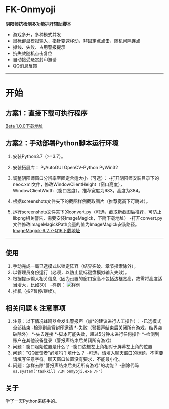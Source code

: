 # FK-Onmyoji
**阴阳师抗检测多功能护肝辅助脚本**

 - 游戏多开，多种模式并发
 - 鼠标键盘模拟输入，指针变速移动，非固定点点击，随机间隔连点
 - 掉线、失败、占用警报提示
 - 抗失效随机点击复位
 - 自动接受悬赏封印邀请
 - QQ消息反馈

 
----------


# 开始

## 方案1：直接下载可执行程序 ##
 [Beta 1.0.0下载地址][1]

## 方案2：手动部署Python脚本运行环境 ##

 1. 安装Python3.7（>=3.7）。

 2. 安装拓展库：
    PyAutoGUI
    OpenCV-Python
    PyWin32

 3. 调整阴阳师窗口分辨率至固定合适大小（可选）：
    -打开阴阳师安装目录下的neox.xml文件，修改WindowClientHeight（窗口高度），WindowClientWidth（窗口宽度）。推荐宽度为683，高度为384。

 4. 根据screenshots文件夹下的截图样例截取图片（推荐宽高下可跳过）。

 5. 运行screenshots文件夹下的convert.py（可选，截取新截图后推荐，可防止libpng相关警告，需要安装ImageMagick，下附下载地址）
    -打开convert.py文件修改imageMagickPath变量的值为ImageMagick安装路径。
 [ImageMagick-6.2.7-Q16下载地址][2]

 
----------


## 使用 ##
 1. 手动完成一局已选模式以锁定阵容（结界突破、章节探索除外）。
 2. 以管理员身份运行（必须，以防止鼠标键盘模拟输入失效）。
 3. 根据提示输入相关信息（因为设置的窗口宽高不包括边框宽高，故需将高度适当增大，比如30）
	-样例：
![样例][3]
 4. 挂机（按P暂停/继续）。

## 相关问题 & 注意事项 ##
 1. 注意：以下情况蜂鸣器会发出警报声（加*的建议进行人工操作）：
    -已选模式全部结束
    -检测到悬赏封印邀请
    *-失败（警报声结束后关闭所有游戏，结界突破除外）
    *-失去连接
    *-脚本可能失效，超过5分钟未进行任何操作
    *-检测到账户在其他设备登录（警报声结束后关闭所有游戏）
 2. 问题：窗口起始位置是什么？
    -窗口边框左上角相对于屏幕左上角的位置
 3. 问题："QQ反馈者"必填吗？填什么？
    -可选，请填入聊天窗口的标题，不需要请填写任意字符。聊天窗口位置没有要求，不能最小化。
 4. 问题：怎样去除"警报声结束后关闭所有游戏"的功能？
    -删除代码`os.system("taskkill /IM onmyoji.exe /F")`
## 关于 ##
学了一天Python来练手的。


  [1]: https://t00y.com/file/15016760-403156759
  [2]: https://t00y.com/file/15016760-403129810
  [3]: https://github.com/BluePlumStudio/FK-Onmyoji/blob/master/sample.png
